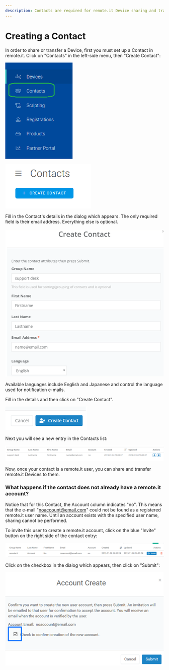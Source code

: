 ```yaml
---
description: Contacts are required for remote.it Device sharing and transfer.
---
```


# Creating a Contact

In order to share or transfer a Device, first you must set up a Contact in remote.it. Click on "Contacts" in the left-side menu, then "Create Contact":

![](../../.gitbook/assets/image%20%28456%29.png)

![](../../.gitbook/assets/image%20%28527%29.png)

Fill in the Contact's details in the dialog which appears.  The only required field is their email address. Everything else is optional.

![](../../.gitbook/assets/image%20%28151%29.png)

Available languages include English and Japanese and control the language used for notification e-mails.

Fill in the details and then click on "Create Contact".  

![](../../.gitbook/assets/image%20%28293%29.png)

Next you will see a new entry in the Contacts list:

![](../../.gitbook/assets/image%20%28132%29.png)

Now, once your contact is a remote.it user, you can share and transfer remote.it Devices to them.

### What happens if the contact does not already have a remote.it account?

Notice that for this Contact, the Account column indicates "no".  This means that the e-mail "noaccount@email.com" could not be found as a registered remote.it user name.  Until an account exists with the specified user name, sharing cannot be performed.

To invite this user to create a remote.it account, click on the blue "Invite" button on the right side of the contact entry:

![](../../.gitbook/assets/image%20%28110%29.png)

Click on the checkbox in the dialog which appears, then click on "Submit":

![](../../.gitbook/assets/image%20%2830%29.png)

